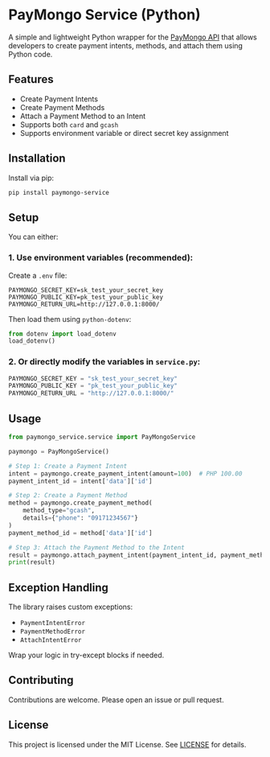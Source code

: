 # PayMongo Service (Python)

A simple and lightweight Python wrapper for the [PayMongo API](https://developers.paymongo.com/) that allows developers to create payment intents, methods, and attach them using Python code.

## Features

- Create Payment Intents
- Create Payment Methods
- Attach a Payment Method to an Intent
- Supports both `card` and `gcash`
- Supports environment variable or direct secret key assignment

## Installation

Install via pip:

```bash
pip install paymongo-service
```

## Setup

You can either:

### 1. Use environment variables (recommended):

Create a `.env` file:

```env
PAYMONGO_SECRET_KEY=sk_test_your_secret_key
PAYMONGO_PUBLIC_KEY=pk_test_your_public_key
PAYMONGO_RETURN_URL=http://127.0.0.1:8000/
```

Then load them using `python-dotenv`:

```python
from dotenv import load_dotenv
load_dotenv()
```

### 2. Or directly modify the variables in `service.py`:

```python
PAYMONGO_SECRET_KEY = "sk_test_your_secret_key"
PAYMONGO_PUBLIC_KEY = "pk_test_your_public_key"
PAYMONGO_RETURN_URL = "http://127.0.0.1:8000/"
```

## Usage

```python
from paymongo_service.service import PayMongoService

paymongo = PayMongoService()

# Step 1: Create a Payment Intent
intent = paymongo.create_payment_intent(amount=100)  # PHP 100.00
payment_intent_id = intent['data']['id']

# Step 2: Create a Payment Method
method = paymongo.create_payment_method(
    method_type="gcash",
    details={"phone": "09171234567"}
)
payment_method_id = method['data']['id']

# Step 3: Attach the Payment Method to the Intent
result = paymongo.attach_payment_intent(payment_intent_id, payment_method_id)
print(result)
```

## Exception Handling

The library raises custom exceptions:

- `PaymentIntentError`
- `PaymentMethodError`
- `AttachIntentError`

Wrap your logic in try-except blocks if needed.

## Contributing

Contributions are welcome. Please open an issue or pull request.

## License

This project is licensed under the MIT License. See [LICENSE](LICENSE) for details.

